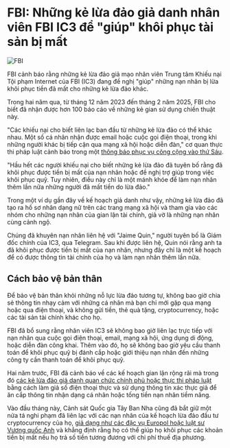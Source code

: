 # FBI: Những kẻ lừa đảo giả danh nhân viên FBI IC3 để "giúp" khôi phục tài sản bị mất

![FBI](https://www.bleepstatic.com/content/hl-images/2022/12/16/FBI__headpic.jpg)

FBI cảnh báo rằng những kẻ lừa đảo giả mạo nhân viên Trung tâm Khiếu nại Tội phạm Internet của FBI (IC3) đang đề nghị "giúp" những nạn nhân bị lừa khôi phục tiền đã mất cho những kẻ lừa đảo khác.

Trong hai năm qua, từ tháng 12 năm 2023 đến tháng 2 năm 2025, FBI cho biết đã nhận được hơn 100 báo cáo về những kẻ gian sử dụng chiến thuật này.

"Các khiếu nại cho biết liên lạc ban đầu từ những kẻ lừa đảo có thể khác nhau. Một số cá nhân nhận được email hoặc cuộc gọi điện thoại, trong khi những người khác bị tiếp cận qua mạng xã hội hoặc diễn đàn," cơ quan thực thi pháp luật cảnh báo trong một [thông báo phục vụ công cộng vào thứ Sáu](https://www.ic3.gov/PSA/2025/PSA250418).

"Hầu hết các người khiếu nại cho biết những kẻ lừa đảo đã tuyên bố rằng đã khôi phục được tiền bị mất của nạn nhân hoặc đề nghị trợ giúp trong việc khôi phục quỹ. Tuy nhiên, điều này chỉ là một mánh khóe để làm nạn nhân thêm lần nữa những người đã mất tiền do lừa đảo."

Trong một ví dụ gần đây về kế hoạch giả danh như vậy, những kẻ lừa đảo đã tạo ra hồ sơ nhân dạng nữ trên các trang mạng xã hội và tham gia vào các nhóm cho những nạn nhân của gian lận tài chính, giả vờ là những nạn nhân cùng cảnh ngộ.

Chúng đã khuyên nạn nhân liên hệ với "Jaime Quin," người tuyên bố là Giám đốc chính của IC3, qua Telegram. Sau khi được liên hệ, Quin nói rằng anh ta đã khôi phục được tiền bị mất của nạn nhân, nhưng đây chỉ là một kế hoạch để có được thông tin tài chính của họ và làm nạn nhân thêm lần nữa.

## Cách bảo vệ bản thân

Để bảo vệ bản thân khỏi những nỗ lực lừa đảo tương tự, không bao giờ chia sẻ thông tin nhạy cảm với những cá nhân mà bạn chỉ mới gặp qua mạng hoặc qua điện thoại, và không gửi tiền, thẻ quà tặng, cryptocurrency, hoặc các tài sản tài chính khác cho họ.

FBI đã bổ sung rằng nhân viên IC3 sẽ không bao giờ liên lạc trực tiếp với nạn nhân qua cuộc gọi điện thoại, email, mạng xã hội, ứng dụng di động, hoặc diễn đàn công khai. Thêm vào đó, họ sẽ không bao giờ yêu cầu thanh toán để khôi phục quỹ bị đánh cắp hoặc giới thiệu nạn nhân đến những công ty cần thanh toán để khôi phục quỹ.

Hai năm trước, FBI đã cảnh báo về các kế hoạch gian lận rộng rãi mà trong đó [các kẻ lừa đảo giả danh quan chức chính phủ hoặc thực thi pháp luật](https://www.ic3.gov/PSA/2022/PSA220307) bằng cách làm giả số điện thoại thực và sử dụng thông tin xác thực giả để ăn cắp thông tin nhận dạng cá nhân hoặc tống tiền nạn nhân tiềm năng.

Vào đầu tháng này, Cảnh sát Quốc gia Tây Ban Nha cũng đã bắt giữ một nửa tá nghi phạm đã liên lạc với các nạn nhân của kế hoạch lừa đảo đầu tư cryptocurrency của họ, [giả dạng như các đặc vụ Europol hoặc luật sư Vương quốc Anh](https://www.bleepingcomputer.com/news/security/six-arrested-for-ai-powered-investment-scams-that-stole-20-million/) và khẳng định rằng họ có thể giúp họ khôi phục các khoản tiền bị mất nếu họ trả số tiền tương đương với chi phí thuế địa phương.